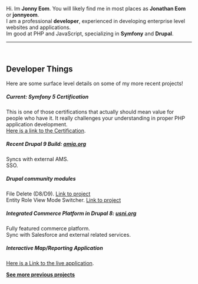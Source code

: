 Hi. Im **Jonny Eom**. You will likely find me in most places as **Jonathan Eom** or **jonnyeom**.
<br>I am a professional **developer**, experienced in developing enterprise level websites and applications.  
Im good at
PHP and JavaScript, specializing in **Symfony** and **Drupal**.
___

<br>

## Developer Things
Here are some surface level details on some of my more recent projects!

<div class="block">

##### Current: Symfony 5 Certification
This is one of those certifications that actually should mean value for people who have it. It really challenges 
your understanding in proper PHP application development.<br>
[Here is a link to the Certification](https://certification.symfony.com/).

</div>
<div class="block">

##### Recent Drupal 9 Build: [amia.org](https://amia.org)
Syncs with external AMS.<br>
SSO.

</div>
<div class="block">

##### Drupal community modules 
File Delete (D8/D9). [Link to project](https://www.drupal.org/project/file_delete)<br>
Entity Role View Mode Switcher. [Link to project](https://www.drupal.org/project/entity_role_view_mode_switcher)

</div>
<div class="block">

##### Integrated Commerce Platform in Drupal 8: [usni.org](https://usni.org)
Fully featured commerce platform.<br>
Sync with Salesforce and external related services.

</div>
<div class="block">

##### Interactive Map/Reporting Application
[Here is a Link to the live application](https://www.nafsa.org/policy-and-advocacy/policy-resources/nafsa-international-student-economic-value-tool-v2).
</div>

**[See more previous projects](/projects)**